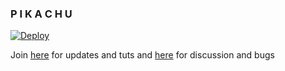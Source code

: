 
### P I K A C H U 

[![Deploy](https://www.herokucdn.com/deploy/button.svg)](https://heroku.com/deploy?template=https://github.com/TEAM-PIKACHU-INDIA/PIKACHU-THE-USERBOT)

Join [here](https://t.me/@PROJECT_PIKACHU) for updates and tuts and [here](https://t.me/@PROJECT_PIKACHU_SUPPORT) for discussion and bugs
